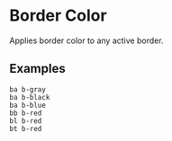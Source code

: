 # Border Color

Applies border color to any active border.


## Examples

<div class="pa3 ba b-gray-300 mb4">
    <div class="row mb3">
        <div class="col w-1/3">
            <div>
                <div class="pv3 ba b-gray"></div>
                <code class="mt1 clipboard">ba b-gray</code>
            </div>
        </div>
        <div class="col w-1/3">
            <div>
                <div class="pv3 ba b-black"></div>
                <code class="mt1 clipboard">ba b-black</code>
            </div>
        </div>
        <div class="col w-1/3">
            <div>
                <div class="pv3 ba b-blue"></div>
                <code class="mt1 clipboard">ba b-blue</code>
            </div>
        </div>
    </div>
    <div class="row">
        <div class="col s:w-1/3">
            <div class="mb3 s:mb0">
                <div class="bg-gray-300 pv3 bb b-red"></div>
                <code class="mt1 clipboard">bb b-red</code>
            </div>
        </div>
        <div class="col s:w-1/3">
            <div class="mb3 s:mb0">
                <div class="bg-gray-300 pv3 bl b-red"></div>
                <code class="mt1 clipboard">bl b-red</code>
            </div>
        </div>
        <div class="col s:w-1/3">
            <div>
                <div class="bg-gray-300 pv3 bt b-red"></div>
                <code class="mt1 clipboard">bt b-red</code>
            </div>
        </div>
    </div>
</div>